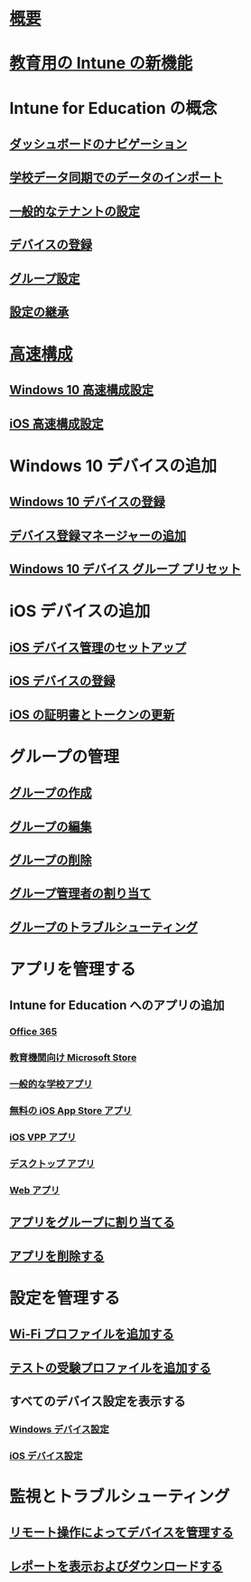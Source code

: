 # [概要](what-is-intune-for-education.md)
# [教育用の Intune の新機能](whats-new-in-edu.md)
# Intune for Education の概念
## [ダッシュボードのナビゲーション](navigate-my-dashboard-edu.md)
## [学校データ同期でのデータのインポート](what-is-school-data-sync.md)
## [一般的なテナントの設定](edu-tenant-general-settings.md)
## [デバイスの登録](how-should-I-enroll-devices.md)
## [グループ設定](about-group-settings-edu.md)
## [設定の継承](settings-inheritance.md)
# [高速構成](express-configuration-intune-edu.md)
## [Windows 10 高速構成設定](edu-express-config-settings-windows.md)
## [iOS 高速構成設定](edu-express-config-settings-ios.md)
# Windows 10 デバイスの追加
## [Windows 10 デバイスの登録](add-devices-windows.md)
## [デバイス登録マネージャーの追加](add-enrollment-managers.md)
## [Windows 10 デバイス グループ プリセット](all-devices-group-presets-windows-edu.md)
# iOS デバイスの追加
## [iOS デバイス管理のセットアップ](setup-ios-device-management.md)
## [iOS デバイスの登録](add-devices-ios-edu.md)
## [iOS の証明書とトークンの更新](renew-ios-certificate-token.md)
# グループの管理
## [グループの作成](create-groups.md)
## [グループの編集](edit-groups-intune-for-edu.md)
## [グループの削除](delete-group-intune-for-education.md)
## [グループ管理者の割り当て](group-admin-delegate.md)
## [グループのトラブルシューティング](troubleshoot-groups-intune-for-edu.md)
# アプリを管理する
## Intune for Education へのアプリの追加
### [Office 365](install-office.md)
### [教育機関向け Microsoft Store](acquire-store-apps.md)
### [一般的な学校アプリ](add-popular-apps-edu.md)
### [無料の iOS App Store アプリ](add-apps-ios.md)
### [iOS VPP アプリ](add-vpp-apps-ios.md)
### [デスクトップ アプリ](add-desktop-apps-edu.md)
### [Web アプリ](add-web-apps-edu.md)
## [アプリをグループに割り当てる](assign-apps.md)
## [アプリを削除する](delete-apps-intune-edu.md)
# 設定を管理する
## [Wi-Fi プロファイルを追加する](add-wi-fi-profile.md)
## [テストの受験プロファイルを追加する](take-a-test-profiles.md) 
## すべてのデバイス設定を表示する
### [Windows デバイス設定](all-edu-settings-windows.md)
### [iOS デバイス設定](all-edu-settings-ios.md) 
# 監視とトラブルシューティング
## [リモート操作によってデバイスを管理する](edu-device-remote-actions.md)
## [レポートを表示およびダウンロードする](what-are-reports.md)

